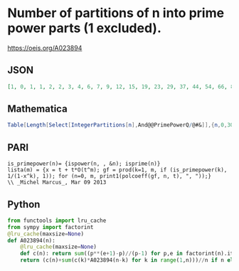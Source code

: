 # Number of partitions of n into prime power parts \(1 excluded\)\.
https://oeis.org/A023894
## JSON
```JSON
[1, 0, 1, 1, 2, 2, 3, 4, 6, 7, 9, 12, 15, 19, 23, 29, 37, 44, 54, 66, 80, 96, 115, 138, 165, 196, 231, 275, 322, 380, 443, 520, 607, 705, 819, 950, 1099, 1268, 1461, 1681, 1932, 2214, 2533, 2898, 3305, 3768, 4285, 4872, 5530, 6267, 7094, 8022, 9060]
```
## Mathematica
```Mathematica
Table[Length[Select[IntegerPartitions[n],And@@PrimePowerQ/@#&]],{n,0,30}] (* _Gus Wiseman_, Jul 28 2022 *)
```
## PARI
```PARI
is_primepower(n)= {ispower(n, , &n); isprime(n)}
lista(m) = {x = t + t*O(t^m); gf = prod(k=1, m, if (is_primepower(k), 1/(1-x^k), 1)); for (n=0, m, print1(polcoeff(gf, n, t), ", "));}
\\ _Michel Marcus_, Mar 09 2013
```
## Python
```Python
from functools import lru_cache
from sympy import factorint
@lru_cache(maxsize=None)
def A023894(n):
    @lru_cache(maxsize=None)
    def c(n): return sum((p**(e+1)-p)//(p-1) for p,e in factorint(n).items())
    return (c(n)+sum(c(k)*A023894(n-k) for k in range(1,n)))//n if n else 1 # _Chai Wah Wu_, Jul 15 2024
```
